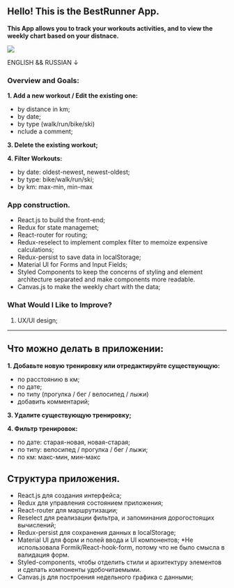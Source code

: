 ## Hello! This is the BestRunner App.
**This App allows you to track your workouts activities, and to view the weekly chart based on your distnace.**

<img src="https://user-images.githubusercontent.com/62475313/92962082-6651ad80-f43e-11ea-9637-d7b5f3379874.jpg"/>


ENGLISH && RUSSIAN &#8595;

### Overview and Goals:

**1. Add a new workout / Edit the existing one:**

* by distance in km;
* by date;
* by type (walk/run/bike/ski)
* nclude a comment;

**3. Delete the existing workout;**

**4. Filter Workouts:**

* by date: oldest-newest, newest-oldest;
* by type: bike/walk/run/ski;
* by km: max-min, min-max

### App construction.
* React.js to build the front-end;
* Redux for state managemet;
* React-router for routing;
* Redux-reselect to implement complex filter to memoize expensive calculations;
* Redux-persist to save data in localStorage;
* Material UI for Forms and Input Fields;
* Styled Components to keep the concerns of styling and element architecture separated and make components more readable.
* Canvas.js to make the weekly chart with the data;

### What Would I Like to Improve?
1. UX/UI design;

___ 

## Что можно делать в приложении:

**1. Добавьте новую тренировку или отредактируйте существующую:**

* по расстоянию в км;
* по дате;
* по типу (прогулка / бег / велосипед / лыжи)
* добавить комментарий;

**3. Удалите существующую тренировку;**

**4. Фильтр тренировок:**

* по дате: старая-новая, новая-старая;
* по типу: велосипед / прогулка / бег / лыжи;
* по км: макс-мин, мин-макс

## Структура приложения.

* React.js для создания интерфейса;
* Redux для управления состоянием приложения;
* React-router для маршрутизации;
* Reselect для реализации фильтра, и запоминания дорогостоящих вычислений;
* Redux-persist для сохранения данных в localStorage;
* Material UI для форм и полей ввода и UI компонентов;
*Не использовала Formik/React-hook-form, потому что не было смысла в валидация форм.
* Styled-components, чтобы отделить стили и архитектуру элементов и сделать компоненты удобочитаемыми.
* Canvas.js для построения недельного графика с данными;

